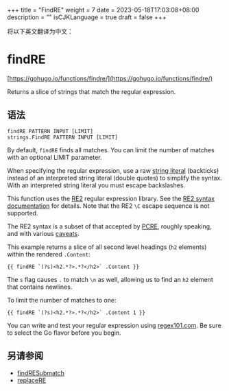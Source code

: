 +++
title = "FindRE"
weight = 7
date = 2023-05-18T17:03:08+08:00
description = ""
isCJKLanguage = true
draft = false
+++

将以下英文翻译为中文：
# findRE

[https://gohugo.io/functions/findre/](https://gohugo.io/functions/findre/)

Returns a slice of strings that match the regular expression.

## 语法

```
findRE PATTERN INPUT [LIMIT]
strings.FindRE PATTERN INPUT [LIMIT]
```

By default, `findRE` finds all matches. You can limit the number of matches with an optional LIMIT parameter.

When specifying the regular expression, use a raw [string literal](https://go.dev/ref/spec#String_literals) (backticks) instead of an interpreted string literal (double quotes) to simplify the syntax. With an interpreted string literal you must escape backslashes.

This function uses the [RE2](https://github.com/google/re2/) regular expression library. See the [RE2 syntax documentation](https://github.com/google/re2/wiki/Syntax/) for details. Note that the RE2 `\C` escape sequence is not supported.

The RE2 syntax is a subset of that accepted by [PCRE](https://www.pcre.org/), roughly speaking, and with various [caveats](https://swtch.com/~rsc/regexp/regexp3.html#caveats).

This example returns a slice of all second level headings (`h2` elements) within the rendered `.Content`:

```go-html-template
{{ findRE `(?s)<h2.*?>.*?</h2>` .Content }}
```

The `s` flag causes `.` to match `\n` as well, allowing us to find an `h2` element that contains newlines.

To limit the number of matches to one:

```go-html-template
{{ findRE `(?s)<h2.*?>.*?</h2>` .Content 1 }}
```

You can write and test your regular expression using [regex101.com](https://regex101.com/). Be sure to select the Go flavor before you begin.

## 另请参阅

- [findRESubmatch](https://gohugo.io/functions/findresubmatch/)
- [replaceRE](https://gohugo.io/functions/replacere/)
